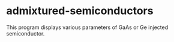 # admixtured-semiconductors
This program displays various parameters of GaAs or Ge injected semiconductor.

